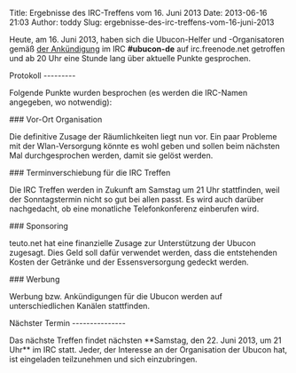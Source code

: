 Title: Ergebnisse des IRC-Treffens vom 16. Juni 2013
Date: 2013-06-16 21:03
Author: toddy
Slug: ergebnisse-des-irc-treffens-vom-16-juni-2013

Heute, am 16. Juni 2013, haben sich die Ubucon-Helfer und -Organisatoren
gemäß [der Ankündigung](/2013/regelmaessiges-irc-treffen-in-ubucon-de)
im IRC **\#ubucon-de** auf irc.freenode.net getroffen und ab 20 Uhr eine
Stunde lang über aktuelle Punkte gesprochen.

</p>
Protokoll
---------

</p>
Folgende Punkte wurden besprochen (es werden die IRC-Namen angegeben, wo
notwendig):

</p>
### Vor-Ort Organisation

</p>
Die definitive Zusage der Räumlichkeiten liegt nun vor. Ein paar
Probleme mit der Wlan-Versorgung könnte es wohl geben und sollen beim
nächsten Mal durchgesprochen werden, damit sie gelöst werden.

</p>
### Terminverschiebung für die IRC Treffen

</p>
Die IRC Treffen werden in Zukunft am Samstag um 21 Uhr stattfinden, weil
der Sonntagstermin nicht so gut bei allen passt. Es wird auch darüber
nachgedacht, ob eine monatliche Telefonkonferenz einberufen wird.

</p>
### Sponsoring

</p>
teuto.net hat eine finanzielle Zusage zur Unterstützung der Ubucon
zugesagt. Dies Geld soll dafür verwendet werden, dass die entstehenden
Kosten der Getränke und der Essensversorgung gedeckt werden.

</p>
### Werbung

</p>
Werbung bzw. Ankündigungen für die Ubucon werden auf unterschiedlichen
Kanälen stattfinden.

</p>
Nächster Termin
---------------

</p>
Das nächste Treffen findet nächsten **Samstag, den 22. Juni 2013, um 21
Uhr** im IRC statt. Jeder, der Interesse an der Organisation der Ubucon
hat, ist eingeladen teilzunehmen und sich einzubringen.

</p>

